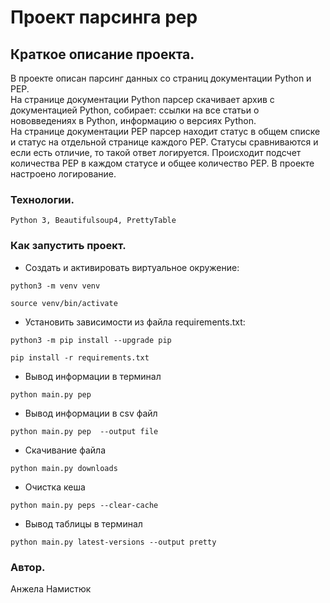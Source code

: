 # Проект парсинга pep

## Краткое описание проекта.

В проекте описан парсинг данных со страниц документации Python и PEP.  
На странице документации Python парсер скачивает архив с документацией Python,
собирает: ссылки на все статьи о нововведениях в Python, информацию о версиях Python.  
На странице документации PEP парсер находит статус в общем списке и статус на отдельной странице 
каждого PEP. Статусы сравниваются и если есть отличие, то такой ответ логируется. 
Происходит подсчет количества PEP в каждом статусе и общее количество PEP.
В проекте настроено логирование.


### Технологии.
```
Python 3, Beautifulsoup4, PrettyTable
```
### Как запустить проект.

- Cоздать и активировать виртуальное окружение:

```
python3 -m venv venv
```

```
source venv/bin/activate
```

- Установить зависимости из файла requirements.txt:

```
python3 -m pip install --upgrade pip
```

```
pip install -r requirements.txt
```

- Вывод информации в терминал
```
python main.py pep 
```
- Вывод информации в csv файл
```
python main.py pep  --output file
```
- Cкачивание файла
```
python main.py downloads
```
- Очистка кеша
```
python main.py peps --clear-cache
```
- Вывод таблицы в терминал
```
python main.py latest-versions --output pretty
```

### Автор.
Анжела Намистюк
